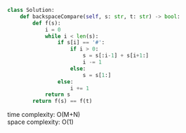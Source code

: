 ```python
class Solution:
    def backspaceCompare(self, s: str, t: str) -> bool:
        def f(s):
            i = 0
            while i < len(s):
                if s[i] == '#':
                    if i > 0:
                        s = s[:i-1] + s[i+1:]
                        i -= 1
                    else:
                        s = s[1:]
                else:
                    i += 1
            return s
        return f(s) == f(t)
```

time complexity: O(M+N)                 
space complexity: O(1)
